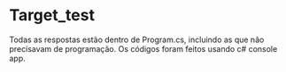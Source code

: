 # Target_test

Todas as respostas estão dentro de Program.cs, incluindo as que não precisavam de programação. Os códigos foram feitos usando c# console app.
